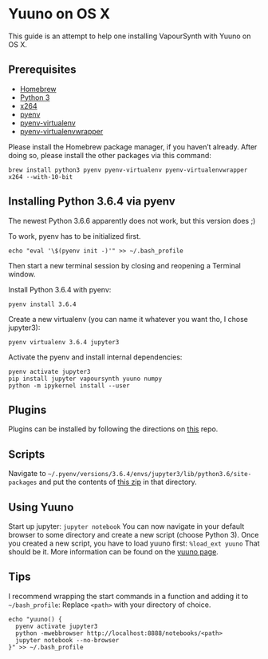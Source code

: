 Yuuno on OS X
=============

This guide is an attempt to help one installing VapourSynth with Yuuno on OS X.

Prerequisites
-------------
- [Homebrew](https://brew.sh/)  
- [Python 3](https://www.python.org/)
- [x264](https://www.videolan.org/developers/x264.html)  
- [pyenv](https://github.com/pyenv/pyenv)
- [pyenv-virtualenv](https://github.com/pyenv/pyenv-virtualenv)
- [pyenv-virtualenvwrapper](https://github.com/pyenv/pyenv-virtualenvwrapper)

Please install the Homebrew package manager, if you haven’t already.
After doing so, please install the other packages via this command:  

```
brew install python3 pyenv pyenv-virtualenv pyenv-virtualenvwrapper x264 --with-10-bit
```  

Installing Python 3.6.4 via pyenv
---------------------------------
The newest Python 3.6.6 apparently does not work, but this version does ;)

To work, pyenv has to be initialized first.

```
echo "eval '\$(pyenv init -)'" >> ~/.bash_profile
```

Then start a new terminal session by closing and reopening a Terminal window.

Install Python 3.6.4 with pyenv:

```
pyenv install 3.6.4
```

Create a new virtualenv (you can name it whatever you want tho, I chose jupyter3):

```
pyenv virtualenv 3.6.4 jupyter3
```

Activate the pyenv and install internal dependencies:

```
pyenv activate jupyter3
pip install jupyter vapoursynth yuuno numpy
python -m ipykernel install --user
```

Plugins
-------
Plugins can be installed by following the directions on [this](https://github.com/Bl4Cc4t/homebrew-vsplugins) repo.

Scripts
-------
Navigate to `~/.pyenv/versions/3.6.4/envs/jupyter3/lib/python3.6/site-packages` and put the contents of [this zip](https://github.com/Bl4Cc4t/yuuno-on-osx/raw/master/scripts.zip) in that directory.  

Using Yuuno
-----------
Start up jupyter: `jupyter notebook`
You can now navigate in your default browser to some directory and create a new script (choose Python 3).
Once you created a new script, you have to load yuuno first: `%load_ext yuuno`
That should be it. More information can be found on the [yuuno page](yuuno.encode.moe/readme.html).

Tips
----
I recommend wrapping the start commands in a function and adding it to `~/bash_profile`:
Replace `<path>` with your directory of choice.
```
echo "yuuno() {
  pyenv activate jupyter3
  python -mwebbrowser http://localhost:8888/notebooks/<path>
  jupyter notebook --no-browser
}" >> ~/.bash_profile
```
